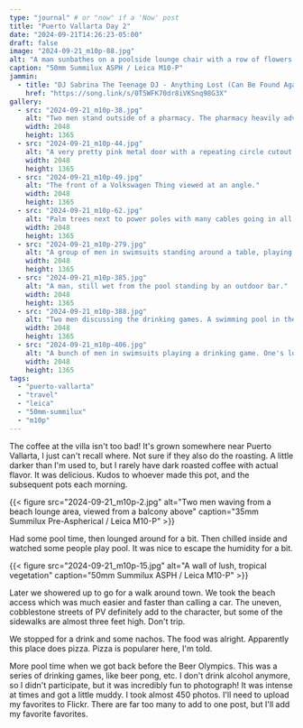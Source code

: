 ```yaml
---
type: "journal" # or "now" if a 'Now' post
title: "Puerto Vallarta Day 2"
date: "2024-09-21T14:26:23-05:00"
draft: false
image: "2024-09-21_m10p-88.jpg"
alt: "A man sunbathes on a poolside lounge chair with a row of flowers behind him. There's a view of the ocean and mountains in the distance."
caption: "50mm Summilux ASPH / Leica M10-P"
jammin:
  - title: "DJ Sabrina The Teenage DJ - Anything Lost (Can Be Found Again)"
    href: "https://song.link/s/0T5WFK70dr8iVKSnq98G3X"
gallery:
  - src: "2024-09-21_m10p-38.jpg"
    alt: "Two men stand outside of a pharmacy. The pharmacy heavily advertises things like HGH, Viagra, and pain killers."
    width: 2048
    height: 1365
  - src: "2024-09-21_m10p-44.jpg"
    alt: "A very pretty pink metal door with a repeating circle cutout design. It is outlined by decorative tile."
    width: 2048
    height: 1365
  - src: "2024-09-21_m10p-49.jpg"
    alt: "The front of a Volkswagen Thing viewed at an angle."
    width: 2048
    height: 1365
  - src: "2024-09-21_m10p-62.jpg"
    alt: "Palm trees next to power poles with many cables going in all directions."
    width: 2048
    height: 1365
  - src: "2024-09-21_m10p-279.jpg"
    alt: "A group of men in swimsuits standing around a table, playing a drinking game. Half cheer in celebration, the other half protesting the outcome. One man in the foreground has his arms raised in victory"
    width: 2048
    height: 1365
  - src: "2024-09-21_m10p-385.jpg"
    alt: "A man, still wet from the pool standing by an outdoor bar."
    width: 2048
    height: 1365
  - src: "2024-09-21_m10p-388.jpg"
    alt: "Two men discussing the drinking games. A swimming pool in the background."
    width: 2048
    height: 1365
  - src: "2024-09-21_m10p-406.jpg"
    alt: "A bunch of men in swimsuits playing a drinking game. One's lower half is covered in mud."
    width: 2048
    height: 1365
tags:
  - "puerto-vallarta"
  - "travel"
  - "leica"
  - "50mm-summilux"
  - "m10p"
---
```


The coffee at the villa isn't too bad! It's grown somewhere near Puerto Vallarta, I just can't recall where. Not sure if they also do the roasting. A little darker than I'm used to, but I rarely have dark roasted coffee with actual flavor. It was delicious. Kudos to whoever made this pot, and the subsequent pots each morning.

{{< figure src="2024-09-21_m10p-2.jpg" alt="Two men waving from a beach lounge area, viewed from a balcony above" caption="35mm Summilux Pre-Aspherical / Leica M10-P" >}}

Had some pool time, then lounged around for a bit. Then chilled inside and watched some people play pool. It was nice to escape the humidity for a bit.

{{< figure src="2024-09-21_m10p-15.jpg" alt="A wall of lush, tropical vegetation" caption="50mm Summilux ASPH / Leica M10-P" >}}

Later we showered up to go for a walk around town. We took the beach access which was much easier and faster than calling a car. The uneven, cobblestone streets of PV definitely add to the character, but some of the sidewalks are almost three feet high. Don't trip.

We stopped for a drink and some nachos. The food was alright. Apparently this place does pizza. Pizza is popularer here, I'm told.

More pool time when we got back before the Beer Olympics. This was a series of drinking games, like beer pong, etc. I don't drink alcohol anymore, so I didn't participate, but it was incredibly fun to photograph! It was intense at times and got a little muddy. I took almost 450 photos. I'll need to upload my favorites to Flickr. There are far too many to add to one post, but I'll add my favorite favorites.
